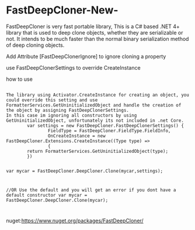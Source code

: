 # FastDeepCloner-New-
FastDeepCloner is very fast portable library, This is a C# based .NET 4+ library that is used to deep clone objects, whether they are serializable or not. It intends to be much faster than the normal binary serialization method of deep cloning objects.

Add Attribute [FastDeepClonerIgnore] to ignore cloning a property

use FastDeepClonerSettings to override CreateInstance

how to use

<code>
The library using Activator.CreateInstance for creating an object, you could override this setting and use FormatterServices.GetUninitializedObject and handle the creation of the object by assigning FastDeepClonerSettings.
In this case im ignoring all constructors by using GetUninitializedObject, unfortunately its not included in .net Core. 
		var settings = new FastDeepCloner.FastDeepClonerSettings() {
                FieldType = FastDeepCloner.FieldType.FieldInfo,
                OnCreateInstance = new FastDeepCloner.Extensions.CreateInstance((Type type) =>
                {
		return FormatterServices.GetUninitializedObject(type);
		})
        
var mycar = FastDeepCloner.DeepCloner.Clone(mycar,settings);

//OR
Use the default and you will get an error if you dont have a default constructor
		var mycar = FastDeepCloner.DeepCloner.Clone(mycar);

</code> 

nuget:https://www.nuget.org/packages/FastDeepCloner/
